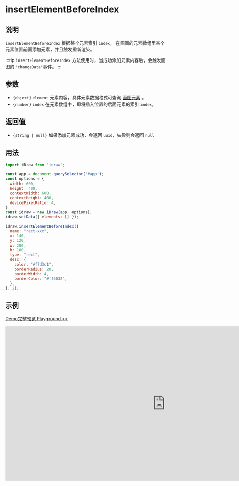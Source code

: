 # insertElementBeforeIndex

## 说明

`insertElementBeforeIndex` 根据某个元素索引 `index`， 在图画的元素数组里某个元素位置前面添加元素，并且触发重新渲染。

:::tip
`insertElementBeforeIndex` 方法使用时，当成功添加元素内容后，会触发画图的 `"changeData"`事件。
:::

## 参数

- `{object}` `element` 元素内容，具体元素数据格式可查询 [画图元素](./../element/info.md) 。
- `{number}` `index` 在元素数组中，即将插入位置的后面元素的索引 `index`。

## 返回值

- `{string | null}` 如果添加元素成功，会返回 `uuid`，失败则会返回 `null`

## 用法

```js
import iDraw from 'idraw';

const app = document.querySelector('#app');
const options = {
  width: 600,
  height: 400,
  contextWidth: 600,
  contextHeight: 400,
  devicePixelRatio: 4,
}
const idraw = new iDraw(app, options);
idraw.setData({ elements: [] });

idraw.insertElementBeforeIndex({
  name: "rect-xxx",
  x: 140,
  y: 120,
  w: 200,
  h: 100,
  type: "rect",
  desc: {
    color: "#f7d3c1",
    borderRadius: 20,
    borderWidth: 4,
    borderColor: "#ff6032",
  },
}, 2);

```

## 示例

[Demo完整预览 Playground >>](https://idraw.js.org/playground/?demo=api-insertElementBeforeIndex)

<iframe 
  src="https://idraw.js.org/playground/?demo=api-insertElementBeforeIndex&header=false&sider=false&default-editor-split=37" 
  width="1000" height="480" frameborder="no" border="0"
  style="border: 1px solid #cecece; margin: 0px auto;"
></iframe>